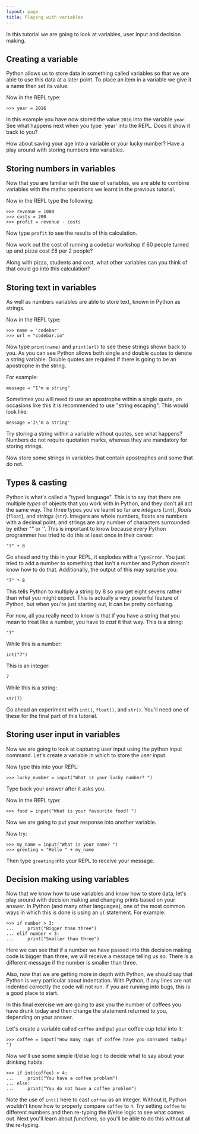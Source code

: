 ```yaml
---
layout: page
title: Playing with variables
---
```


In this tutorial we are going to look at variables, user input and decision
making.

## Creating a variable

Python allows us to store data in something called variables so that we are
able to use this data at a later point. To place an item in a variable we give
it a name then set its value. 

Now in the REPL type:

    >>> year = 2016

In this example you have now stored the value `2016` into the variable `year`.
See what happens next when you type `year' into the REPL. Does it show it back
to you?

How about saving your age into a variable or your lucky number? Have a play
around with storing numbers into variables.

## Storing numbers in variables

Now that you are familiar with the use of variables, we are able to combine
variables with the maths operations we learnt in the previous tutorial.

Now in the REPL type the following:

    >>> revenue = 1000
    >>> costs = 200
    >>> profit = revenue - costs

Now type `profit` to see the results of this calculation. 

Now work out the cost of running a codebar workshop if 60 people turned up and
pizza cost £8 per 2 people?

Along with pizza, students and cost, what other variables can you think of that
could go into this calculation?

## Storing text in variables

As well as numbers variables are able to store text, known in Python as
strings. 

Now in the REPL type:

    >>> name = 'codebar'
    >>> url = "codebar.io"

Now type `print(name)` and `print(url)` to see these strings shown back to you.
As you can see Python allows both single and double quotes to denote a string
variable. Double quotes are required if there is going to be an apostrophe in
the string.

For example:

    message = "I'm a string"

Sometimes you will need to use an apostrophe within a single quote, on
occasions like this it is recommended to use "string escaping". This would look
like:

    message ='I\'m a string'

Try storing a string within a variable without quotes, see what happens?
Numbers do not require quotation marks, whereas they are mandatory for storing
strings.

Now store some strings in variables that contain apostrophes and some that do
not.

## Types & casting

Python is what's called a "typed language".  This is to say that there are
multiple *types* of objects that you work with in Python, and they don't all
act the same way.  The three types you've learnt so far are *integers* (`int`),
*floats* (`float`), and *strings* (`str`). Integers are whole numbers, floats 
are numbers with a decimal point, and strings are any number of characters 
surrounded by either "" or ''. This is important to know because every Python 
programmer has tried to do this at least once in their career:

    "7" + 8

Go ahead and try this in your REPL, it explodes with a `TypeError`.  You just
tried to add a number to something that isn't a number and Python doesn't know
how to do that.  Additionally, the output of this may surprise you:

    "7" * 8

This tells Python to multiply a string by 8 so you get eight sevens rather than
what you might expect.  This is actually a very powerful feature of Python, but
when you're just starting out, it can be pretty confusing.

For now, all you really need to know is that if you have a string that you mean
to treat like a number, you have to *cast* it that way.  This is a string:

    "7"

While this is a number:

    int("7")

This is an integer:

    7

While this is a string:

    str(7)

Go ahead an experiment with `int()`, `float()`, and `str()`.  You'll need one
of these for the final part of this tutorial.

## Storing user input in variables

Now we are going to look at capturing user input using the python input
command. Let's create a variable in which to store the user input. 

Now type this into your REPL: 

    >>> lucky_number = input("What is your lucky number? ")

Type back your answer after it asks you.

Now in the REPL type:

    >>> food = input("What is your favourite food? ")

Now we are going to put your response into another variable.

Now try:

    >>> my_name = input("What is your name? ")
    >>> greeting = "Hello " + my_name

Then type `greeting` into your REPL to receive your message. 

## Decision making using variables

Now that we know how to use variables and know how to store data, let's play
around with decision making and changing prints based on your answer. In Python
(and many other languages), one of the most common ways in which this is done
is using an `if` statement. For example:

    >>> if number > 3:
    ...     print("Bigger than three")
    ... elif number < 3:
    ...     print("Smaller than three")

Here we can see that if a number we have passed into this decision making code
is bigger than three, we will receive a message telling us so. There is a
different message if the number is smaller than three.

Also, now that we are getting more in depth with Python, we should say that
Python is very particular about indentation. With Python, if any lines are not
indented correctly the code will not run. If you are running into bugs, this
is a good place to start.

In this final exercise we are going to ask you the number of coffees you have
drunk today and then change the statement returned to you, depending on your
answer.

Let's create a variable called `coffee` and put your coffee cup total into it:

    >>> coffee = input("How many cups of coffee have you consumed today? ")

Now we'll use some simple if/else logic to decide what to say about your
drinking habits: 

    >>> if int(coffee) > 4:
    ...     print("You have a coffee problem")
    ... else:
    ...     print("You do not have a coffee problem")

Note the use of `int()` here to cast `coffee` as an integer.  Without it,
Python wouldn't know how to properly compare `coffee` to `4`.  Try setting
`coffee` to different numbers and then re-typing the if/else logic to see what
comes out.  Next you'll learn about *functions*, so you'll be able to do this
without all the re-typing.
